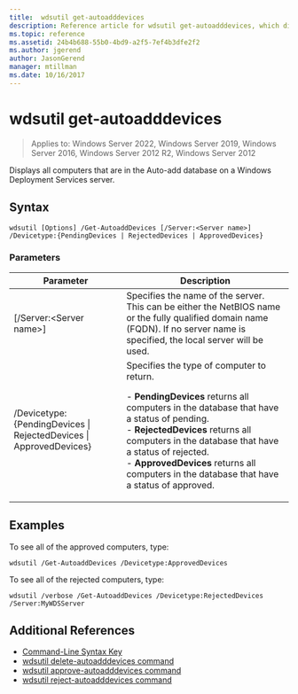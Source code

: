 ```yaml
---
title:  wdsutil get-autoadddevices
description: Reference article for wdsutil get-autoadddevices, which displays all computers that are in the Auto-add database on a Windows Deployment Services server.
ms.topic: reference
ms.assetid: 24b4b688-55b0-4bd9-a2f5-7ef4b3dfe2f2
ms.author: jgerend
author: JasonGerend
manager: mtillman
ms.date: 10/16/2017
---
```


# wdsutil get-autoadddevices

>Applies to: Windows Server 2022, Windows Server 2019, Windows Server 2016, Windows Server 2012 R2, Windows Server 2012

Displays all computers that are in the Auto-add database on a Windows Deployment Services server.

## Syntax

```
wdsutil [Options] /Get-AutoaddDevices [/Server:<Server name>] /Devicetype:{PendingDevices | RejectedDevices | ApprovedDevices}
```

### Parameters

|Parameter|Description|
|-------|--------|
|[/Server:\<Server name\>]|Specifies the name of the server. This can be either the NetBIOS name or the fully qualified domain name (FQDN). If no server name is specified, the local server will be used.|
|/Devicetype:{PendingDevices \| RejectedDevices \| ApprovedDevices}|Specifies the type of computer to return.<p>-   **PendingDevices** returns all computers in the database that have a status of pending.<br />-   **RejectedDevices** returns all computers in the database that have a status of rejected.<br />-   **ApprovedDevices** returns all computers in the database that have a status of approved.|

## Examples

To see all of the approved computers, type:

```
wdsutil /Get-AutoaddDevices /Devicetype:ApprovedDevices
```

To see all of the rejected computers, type:

```
wdsutil /verbose /Get-AutoaddDevices /Devicetype:RejectedDevices /Server:MyWDSServer
```

## Additional References

- [Command-Line Syntax Key](command-line-syntax-key.md)
- [wdsutil delete-autoadddevices command](wdsutil-delete-autoadddevices.md)
- [wdsutil approve-autoadddevices command](wdsutil-approve-autoadddevices.md)
- [wdsutil reject-autoadddevices command](wdsutil-reject-autoadddevices.md)
